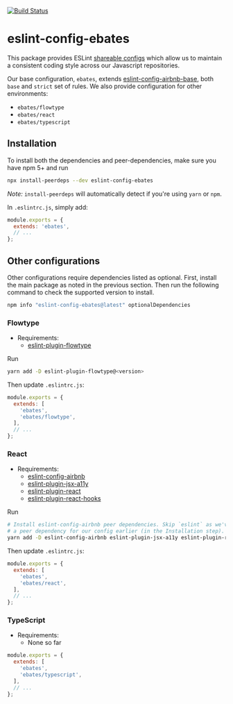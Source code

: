 [![Build Status](https://travis-ci.org/ebates-inc/eslint-config.svg?branch=master)](https://travis-ci.org/ebates-inc/eslint-config)

# eslint-config-ebates

This package provides ESLint [shareable configs](https://eslint.org/docs/developer-guide/shareable-configs) which allow us to
maintain a consistent coding style across our Javascript repositories.

Our base configuration, `ebates`, extends [eslint-config-airbnb-base](https://github.com/airbnb/javascript/tree/master/packages/eslint-config-airbnb-base), both `base` and `strict` set of rules.
We also provide configuration for other environments:
- `ebates/flowtype`
- `ebates/react`
- `ebates/typescript`

## Installation

To install both the dependencies and peer-dependencies, make sure you have npm 5+
and run

```bash
npx install-peerdeps --dev eslint-config-ebates
```

*Note:* `install-peerdeps` will automatically detect if you're using `yarn` or `npm`.

In `.eslintrc.js`, simply add:

```js
module.exports = {
  extends: 'ebates',
  // ...
};
```

## Other configurations

Other configurations require dependencies listed as optional. First, install the main package as noted in the previous
section. Then run the following command to check the supported version to install.

```bash
npm info "eslint-config-ebates@latest" optionalDependencies
```

### Flowtype

- Requirements:
    + [eslint-plugin-flowtype](https://github.com/gajus/eslint-plugin-flowtype)

Run

```bash
yarn add -D eslint-plugin-flowtype@<version>
```

Then update `.eslintrc.js`:

```js
module.exports = {
  extends: [
    'ebates',
    'ebates/flowtype',
  ],
  // ...
};
```

### React

- Requirements:
    + [eslint-config-airbnb](https://github.com/airbnb/javascript/tree/master/packages/eslint-config-airbnb)
    + [eslint-plugin-jsx-a11y](https://github.com/evcohen/eslint-plugin-jsx-a11y)
    + [eslint-plugin-react](https://github.com/yannickcr/eslint-plugin-react)
    + [eslint-plugin-react-hooks](https://github.com/facebook/react/tree/master/packages/eslint-plugin-react-hooks)


Run

```bash
# Install eslint-config-airbnb peer dependencies. Skip `eslint` as we've already installed it as
# a peer dependency for our config earlier (in the Installation step).
yarn add -D eslint-config-airbnb eslint-plugin-jsx-a11y eslint-plugin-react eslint-plugin-react-hooks
```

Then update `.eslintrc.js`:

```js
module.exports = {
  extends: [
    'ebates',
    'ebates/react',
  ],
  // ...
};
```

### TypeScript

- Requirements:
    + None so far

```js
module.exports = {
  extends: [
    'ebates',
    'ebates/typescript',
  ],
  // ...
};
```